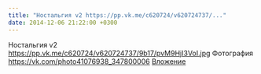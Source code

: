 ```yaml
---
title: "Ностальгия v2 https://pp.vk.me/c620724/v620724737/..."
date: 2014-12-06 21:22:00 +0300
---
```


Ностальгия v2 https://pp.vk.me/c620724/v620724737/9b17/pvM9HjI3VoI.jpg
Фотография
<a class="vk-attach" href="https://vk.com/photo41076938_347800006">https://vk.com/photo41076938_347800006</a>
<a class="vk-attach" href="https://vk.com/photo41076938_347800006">Вложение</a>
